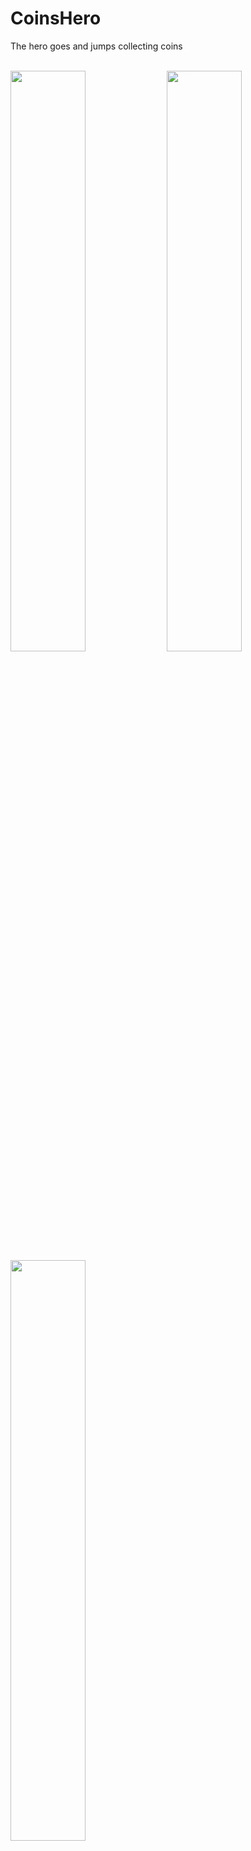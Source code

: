 # CoinsHero


The hero goes and jumps collecting coins

<br />
<image src = "https://github.com/user-attachments/assets/fa67e4f7-a926-486b-90ae-6a557b126b3a" width = 48.8%>
<image src = "https://github.com/user-attachments/assets/c1776338-7940-48e7-9612-72cf80ec4476" width = 48.8%>
<image src = "https://github.com/user-attachments/assets/1060392d-547f-44b8-a206-0b88f81a52af" width = 48.8%>

